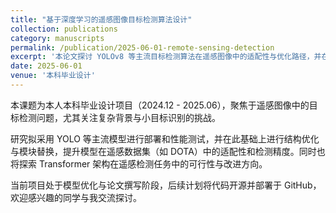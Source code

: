 ```yaml
---
title: "基于深度学习的遥感图像目标检测算法设计"
collection: publications
category: manuscripts
permalink: /publication/2025-06-01-remote-sensing-detection
excerpt: '本论文探讨 YOLOv8 等主流目标检测算法在遥感图像中的适配性与优化路径，并在 DOTA 数据集上进行性能评估。'
date: 2025-06-01
venue: '本科毕业设计'
---
```


本课题为本人本科毕业设计项目（2024.12 - 2025.06），聚焦于遥感图像中的目标检测问题，尤其关注复杂背景与小目标识别的挑战。

研究拟采用 YOLO 等主流模型进行部署和性能测试，并在此基础上进行结构优化与模块替换，提升模型在遥感数据集（如 DOTA）中的适配性和检测精度。同时也将探索 Transformer 架构在遥感检测任务中的可行性与改进方向。

当前项目处于模型优化与论文撰写阶段，后续计划将代码开源并部署于 GitHub，欢迎感兴趣的同学与我交流探讨。
